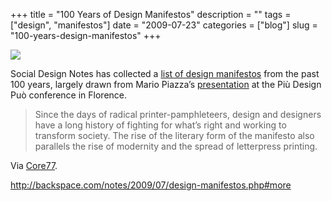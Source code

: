+++
title = "100 Years of Design Manifestos"
description = ""
tags = ["design", "manifestos"]
date = "2009-07-23"
categories = ["blog"]
slug = "100-years-design-manifestos"
+++



  <div class="notebook-screenshot"><a href="http://backspace.com/notes/2009/07/design-manifestos.php#more"><img src="//konigi.com/media/bluga/wt4a68880734616.jpg"/></a></div><p>Social Design Notes has collected a <a href="http://backspace.com/notes/2009/07/design-manifestos.php">list of design manifestos</a> from the past 100 years, largely drawn from Mario Piazza’s <a href="http://sdz.aiap.it/notizie/11326">presentation</a> at the Più Design Può conference in Florence. </p>
<blockquote><p>Since the days of radical printer-pamphleteers, design and designers have a long history of fighting for what’s right and working to transform society. The rise of the literary form of the manifesto also parallels the rise of modernity and the spread of letterpress printing.</p></blockquote>
<p>Via <a href="http://www.core77.com/blog/object_culture/100_years_of_design_manifestos_14117.asp">Core77</a>.</p>
    
  <a href="http://backspace.com/notes/2009/07/design-manifestos.php#more">http://backspace.com/notes/2009/07/design-manifestos.php#more</a>
